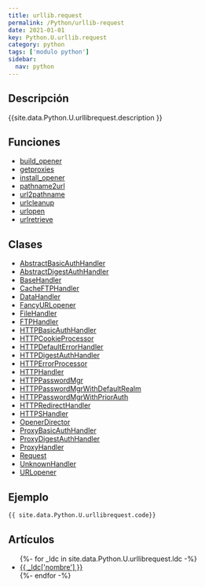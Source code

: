 ```yaml
---
title: urllib.request
permalink: /Python/urllib-request
date: 2021-01-01
key: Python.U.urllib.request
category: python
tags: ['modulo python']
sidebar: 
  nav: python
---
```


## Descripción
{{site.data.Python.U.urllibrequest.description }}

## Funciones
* [build_opener](/Python/urllib-request/build_opener/)
* [getproxies](/Python/urllib-request/getproxies/)
* [install_opener](/Python/urllib-request/install_opener/)
* [pathname2url](/Python/urllib-request/pathname2url/)
* [url2pathname](/Python/urllib-request/url2pathname/)
* [urlcleanup](/Python/urllib-request/urlcleanup/)
* [urlopen](/Python/urllib-request/urlopen/)
* [urlretrieve](/Python/urllib-request/urlretrieve/)

## Clases
* [AbstractBasicAuthHandler](/Python/urllib-request/AbstractBasicAuthHandler/)
* [AbstractDigestAuthHandler](/Python/urllib-request/AbstractDigestAuthHandler/)
* [BaseHandler](/Python/urllib-request/BaseHandler/)
* [CacheFTPHandler](/Python/urllib-request/CacheFTPHandler/)
* [DataHandler](/Python/urllib-request/DataHandler/)
* [FancyURLopener](/Python/urllib-request/FancyURLopener/)
* [FileHandler](/Python/urllib-request/FileHandler/)
* [FTPHandler](/Python/urllib-request/FTPHandler/)
* [HTTPBasicAuthHandler](/Python/urllib-request/HTTPBasicAuthHandler/)
* [HTTPCookieProcessor](/Python/urllib-request/HTTPCookieProcessor/)
* [HTTPDefaultErrorHandler](/Python/urllib-request/HTTPDefaultErrorHandler/)
* [HTTPDigestAuthHandler](/Python/urllib-request/HTTPDigestAuthHandler/)
* [HTTPErrorProcessor](/Python/urllib-request/HTTPErrorProcessor/)
* [HTTPHandler](/Python/urllib-request/HTTPHandler/)
* [HTTPPasswordMgr](/Python/urllib-request/HTTPPasswordMgr/)
* [HTTPPasswordMgrWithDefaultRealm](/Python/urllib-request/HTTPPasswordMgrWithDefaultRealm/)
* [HTTPPasswordMgrWithPriorAuth](/Python/urllib-request/HTTPPasswordMgrWithPriorAuth/)
* [HTTPRedirectHandler](/Python/urllib-request/HTTPRedirectHandler/)
* [HTTPSHandler](/Python/urllib-request/HTTPSHandler/)
* [OpenerDirector](/Python/urllib-request/OpenerDirector/)
* [ProxyBasicAuthHandler](/Python/urllib-request/ProxyBasicAuthHandler/)
* [ProxyDigestAuthHandler](/Python/urllib-request/ProxyDigestAuthHandler/)
* [ProxyHandler](/Python/urllib-request/ProxyHandler/)
* [Request](/Python/urllib-request/Request/)
* [UnknownHandler](/Python/urllib-request/UnknownHandler/)
* [URLopener](/Python/urllib-request/URLopener/)

## Ejemplo
~~~python
{{ site.data.Python.U.urllibrequest.code}}
~~~

## Artículos
<ul>
{%- for _ldc in site.data.Python.U.urllibrequest.ldc -%}
   <li>
       <a href="{{_ldc['url'] }}">{{ _ldc['nombre'] }}</a>
   </li>
{%- endfor -%}
</ul>
